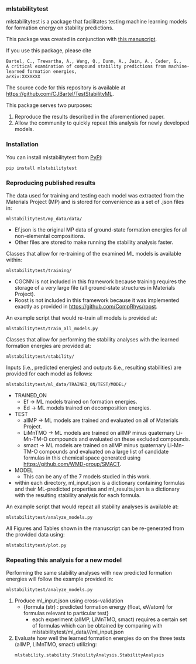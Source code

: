 ### mlstabilitytest

mlstabilitytest is a package that facilitates testing machine learning models for formation energy on stability predictions.

This package was created in conjunction with [this manuscript](https://arXiv.org).

If you use this package, please cite
```
Bartel, C., Trewartha, A., Wang, Q., Dunn, A., Jain, A., Ceder, G., 
A critical examination of compound stability predictions from machine-learned formation energies, 
arXiv:XXXXXXX
```

The source code for this repository is available at https://github.com/CJBartel/TestStabilityML.

This package serves two purposes:
1. Reproduce the results described in the aforementioned paper.
2. Allow the community to quickly repeat this analysis for newly developed models.

### Installation

You can install mlstabilitytest from [PyPi](https://pypi.org):
```
pip install mlstabilitytest
```

### Reproducing published results
The data used for training and testing each model was extracted from the Materials Project (MP) and is stored for convenience as a set of .json files in:
```
mlstabilitytest/mp_data/data/
```
* Ef.json is the original MP data of ground-state formation energies for all non-elemental compositions.
* Other files are stored to make running the stability analysis faster.

Classes that allow for re-training of the examined ML models is available within: 
```
mlstabilitytest/training/
```
* CGCNN is not included in this framework because training requires the storage of a very large file (all ground-state structures in Materials Project).
* Roost is not included in this framework because it was implemented exactly as provided in https://github.com/CompRhys/roost.

An example script that would re-train all models is provided at:
```
mlstabilitytest/train_all_models.py
```
Classes that allow for performing the stability analyses with the learned formation energies are provided at:
```
mlstabilitytest/stability/
```
Inputs (i.e., predicted energies) and outputs (i.e., resulting stabilities) are provided for each model as follows:
```
mlstabilitytest/ml_data/TRAINED_ON/TEST/MODEL/
```
* TRAINED_ON 
    * Ef &rarr; ML models trained on formation energies. 
    * Ed &rarr; ML models trained on decomposition energies.
* TEST 
    * allMP &rarr; ML models are trained and evaluated on all of Materials Project.
    * LiMnTMO &rarr; ML models are trained on allMP minus quaternary Li-Mn-TM-O compounds and evaluated on these excluded compounds.
    * smact &rarr; ML models are trained on allMP minus quaternary Li-Mn-TM-O compounds and evaluated on a large list of candidate formulas in this chemical space generated using https://github.com/WMD-group/SMACT.
* MODEL
    * This can be any of the 7 models studied in this work.
* within each directory, ml_input.json is a dictionary containing formulas and their ML-predicted properties and ml_results.json is a dictionary with the resulting stability analysis for each formula.

An example script that would repeat all stability analyses is available at:
```
mlstabilitytest/analyze_models.py
```
All Figures and Tables shown in the manuscript can be re-generated from the provided data using:
```
mlstabilitytest/plot.py
```

### Repeating this analysis for a new model
Performing the same stability analyses with new predicted formation energies will follow the example provided in:
```
mlstabilitytest/analyze_models.py
```
1. Produce ml_input.json using cross-validation
    * {formula (str) : predicted formation energy (float, eV/atom) for formulas relevant to particular test}
        * each experiment (allMP, LiMnTMO, smact) requires a certain set of formulas which can be obtained by comparing with mlstabilitytest/ml_data/*/*/ml_input.json
2. Evaluate how well the learned formation energies do on the three tests (allMP, LiMnTMO, smact) utilizing:
    ```
    mlstability.stability.StabilityAnalysis.StabilityAnalysis 
    ```